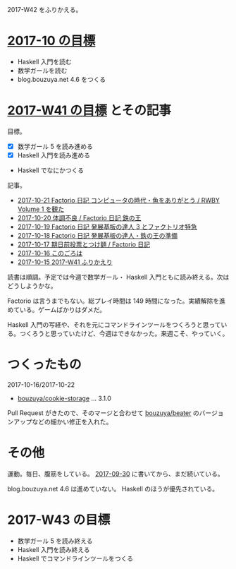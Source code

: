 2017-W42 をふりかえる。

# [2017-10 の目標][2017-09-30]

- Haskell 入門を読む
- 数学ガールを読む
- blog.bouzuya.net 4.6 をつくる

# [2017-W41 の目標][2017-10-08] とその記事

目標。

- [x] 数学ガール 5 を読み進める
- [x] Haskell 入門を読み進める
- Haskell でなにかつくる

記事。

- [2017-10-21 Factorio 日記 コンピュータの時代・魚をありがとう / RWBY Volume 1 を観た][2017-10-21]
- [2017-10-20 体調不良 / Factorio 日記 鉄の王][2017-10-20]
- [2017-10-19 Factorio 日記 発展基板の達人 3 とファクトリオ特急][2017-10-19]
- [2017-10-18 Factorio 日記 発展基板の達人・鉄の王の準備][2017-10-18]
- [2017-10-17 期日前投票とつけ麺 / Factorio 日記][2017-10-17]
- [2017-10-16 このごろは][2017-10-16]
- [2017-10-15 2017-W41 ふりかえり][2017-10-15]

読書は順調。予定では今週で数学ガール・ Haskell 入門ともに読み終える。次はどうしようかな。

Factorio は言うまでもない。総プレイ時間は 149 時間になった。実績解除を進めている。ゲームばかりはダメだ。

Haskell 入門の写経や、それを元にコマンドラインツールをつくろうと思っている。つくろうと思っていたけど、今週はできなかった。来週こそ、やっていく。

# つくったもの

2017-10-16/2017-10-22

- [bouzuya/cookie-storage][] ... 3.1.0

Pull Request がきたので、そのマージと合わせて [bouzuya/beater][] のバージョンアップなどの細かい修正を入れた。

# その他

運動。毎日、腹筋をしている。 [2017-09-30][] に書いてから、まだ続いている。

blog.bouzuya.net 4.6 は進めていない。 Haskell のほうが優先されている。

# 2017-W43 の目標

- 数学ガール 5 を読み終える
- Haskell 入門を読み終える
- Haskell でコマンドラインツールをつくる

[2017-09-30]: https://blog.bouzuya.net/2017/09/30/
[2017-10-08]: https://blog.bouzuya.net/2017/10/08/
[2017-10-15]: https://blog.bouzuya.net/2017/10/15/
[2017-10-16]: https://blog.bouzuya.net/2017/10/16/
[2017-10-17]: https://blog.bouzuya.net/2017/10/17/
[2017-10-18]: https://blog.bouzuya.net/2017/10/18/
[2017-10-19]: https://blog.bouzuya.net/2017/10/19/
[2017-10-20]: https://blog.bouzuya.net/2017/10/20/
[2017-10-21]: https://blog.bouzuya.net/2017/10/21/
[bouzuya/beater]: https://github.com/bouzuya/beater
[bouzuya/cookie-storage]: https://github.com/bouzuya/cookie-storage

